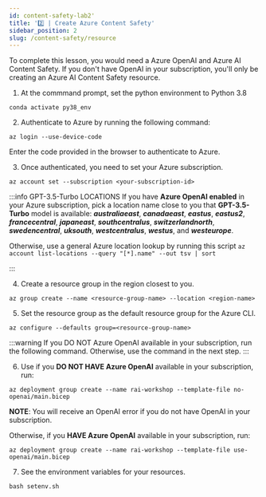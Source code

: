 ```yaml
---
id: content-safety-lab2'
title: '2️⃣ | Create Azure Content Safety'
sidebar_position: 2
slug: /content-safety/resource
---
```


To complete this lesson, you would need a Azure OpenAI and Azure AI Content Safety. If you don't have OpenAI in your subscription, you'll only be creating an Azure AI Content Safety resource.

1. At the commmand prompt, set the python environment to Python 3.8

```shell
conda activate py38_env
```

2. Authenticate to Azure by running the following command:

```shell
az login --use-device-code
```

Enter the code provided in the browser to authenticate to Azure.  

3. Once authenticated, you need to set your Azure subscription.

```shell
az account set --subscription <your-subscription-id>
```

:::info GPT-3.5-Turbo LOCATIONS
If you have **Azure OpenAI enabled** in your Azure subscription, pick a location name close to you that **GPT-3.5-Turbo** model is available: ***australiaeast***,
***canadaeast***, ***eastus***, ***eastus2***, ***francecentral***, ***japaneast***, ***southcentralus***, ***switzerlandnorth***, ***swedencentral***,
***uksouth***, ***westcentralus***, ***westus***, and ***westeurope***.

Otherwise, use a general Azure location lookup by running this script `az account list-locations --query "[*].name" --out tsv | sort`

:::

4.	Create a resource group in the region closest to you.
```shell
az group create --name <resource-group-name> --location <region-name>
```

5. Set the resource group as the default resource group for the Azure CLI.
```shell
az configure --defaults group=<resource-group-name>
```

:::warning If you DO NOT Azure OpenAI available in your subscription, run the following command. Otherwise, use the command in the next step.
:::

6. Use if you **DO NOT HAVE Azure OpenAI** available in your subscription, run: 

```shell
az deployment group create --name rai-workshop --template-file no-openai/main.bicep 
```
**NOTE**:  You will receive an OpenAI error if you do not have OpenAI in your subscription.  

Otherwise, if you **HAVE Azure OpenAI** available in your subscription, run: 

```shell
az deployment group create --name rai-workshop --template-file use-openai/main.bicep 
```

7. See the environment variables for your resources.
```shell
bash setenv.sh
```
